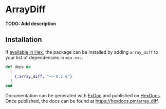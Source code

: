 # ArrayDiff

**TODO: Add description**

## Installation

If [available in Hex](https://hex.pm/docs/publish), the package can be installed
by adding `array_diff` to your list of dependencies in `mix.exs`:

```elixir
def deps do
  [
    {:array_diff, "~> 0.1.0"}
  ]
end
```

Documentation can be generated with [ExDoc](https://github.com/elixir-lang/ex_doc)
and published on [HexDocs](https://hexdocs.pm). Once published, the docs can
be found at <https://hexdocs.pm/array_diff>.

